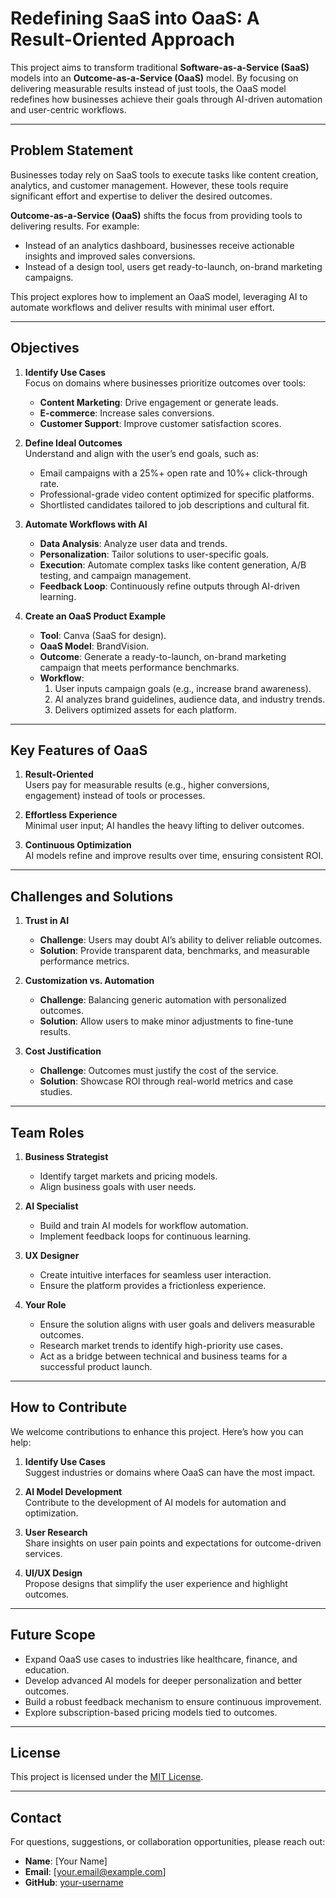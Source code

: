 # Redefining SaaS into OaaS: A Result-Oriented Approach  

This project aims to transform traditional **Software-as-a-Service (SaaS)** models into an **Outcome-as-a-Service (OaaS)** model. By focusing on delivering measurable results instead of just tools, the OaaS model redefines how businesses achieve their goals through AI-driven automation and user-centric workflows.

---

## Problem Statement  

Businesses today rely on SaaS tools to execute tasks like content creation, analytics, and customer management. However, these tools require significant effort and expertise to deliver the desired outcomes.  

**Outcome-as-a-Service (OaaS)** shifts the focus from providing tools to delivering results. For example:
- Instead of an analytics dashboard, businesses receive actionable insights and improved sales conversions.
- Instead of a design tool, users get ready-to-launch, on-brand marketing campaigns.  

This project explores how to implement an OaaS model, leveraging AI to automate workflows and deliver results with minimal user effort.  

---

## Objectives  

1. **Identify Use Cases**  
   Focus on domains where businesses prioritize outcomes over tools:  
   - **Content Marketing**: Drive engagement or generate leads.  
   - **E-commerce**: Increase sales conversions.  
   - **Customer Support**: Improve customer satisfaction scores.  

2. **Define Ideal Outcomes**  
   Understand and align with the user’s end goals, such as:  
   - Email campaigns with a 25%+ open rate and 10%+ click-through rate.  
   - Professional-grade video content optimized for specific platforms.  
   - Shortlisted candidates tailored to job descriptions and cultural fit.  

3. **Automate Workflows with AI**  
   - **Data Analysis**: Analyze user data and trends.  
   - **Personalization**: Tailor solutions to user-specific goals.  
   - **Execution**: Automate complex tasks like content generation, A/B testing, and campaign management.  
   - **Feedback Loop**: Continuously refine outputs through AI-driven learning.  

4. **Create an OaaS Product Example**  
   - **Tool**: Canva (SaaS for design).  
   - **OaaS Model**: BrandVision.  
   - **Outcome**: Generate a ready-to-launch, on-brand marketing campaign that meets performance benchmarks.  
   - **Workflow**:  
     1. User inputs campaign goals (e.g., increase brand awareness).  
     2. AI analyzes brand guidelines, audience data, and industry trends.  
     3. Delivers optimized assets for each platform.  

---

## Key Features of OaaS  

1. **Result-Oriented**  
   Users pay for measurable results (e.g., higher conversions, engagement) instead of tools or processes.  

2. **Effortless Experience**  
   Minimal user input; AI handles the heavy lifting to deliver outcomes.  

3. **Continuous Optimization**  
   AI models refine and improve results over time, ensuring consistent ROI.  

---

## Challenges and Solutions  

1. **Trust in AI**  
   - **Challenge**: Users may doubt AI’s ability to deliver reliable outcomes.  
   - **Solution**: Provide transparent data, benchmarks, and measurable performance metrics.  

2. **Customization vs. Automation**  
   - **Challenge**: Balancing generic automation with personalized outcomes.  
   - **Solution**: Allow users to make minor adjustments to fine-tune results.  

3. **Cost Justification**  
   - **Challenge**: Outcomes must justify the cost of the service.  
   - **Solution**: Showcase ROI through real-world metrics and case studies.  

---

## Team Roles  

1. **Business Strategist**  
   - Identify target markets and pricing models.  
   - Align business goals with user needs.  

2. **AI Specialist**  
   - Build and train AI models for workflow automation.  
   - Implement feedback loops for continuous learning.  

3. **UX Designer**  
   - Create intuitive interfaces for seamless user interaction.  
   - Ensure the platform provides a frictionless experience.  

4. **Your Role**  
   - Ensure the solution aligns with user goals and delivers measurable outcomes.  
   - Research market trends to identify high-priority use cases.  
   - Act as a bridge between technical and business teams for a successful product launch.  

---

## How to Contribute  

We welcome contributions to enhance this project. Here’s how you can help:  

1. **Identify Use Cases**  
   Suggest industries or domains where OaaS can have the most impact.  

2. **AI Model Development**  
   Contribute to the development of AI models for automation and optimization.  

3. **User Research**  
   Share insights on user pain points and expectations for outcome-driven services.  

4. **UI/UX Design**  
   Propose designs that simplify the user experience and highlight outcomes.  

---

## Future Scope  

- Expand OaaS use cases to industries like healthcare, finance, and education.  
- Develop advanced AI models for deeper personalization and better outcomes.  
- Build a robust feedback mechanism to ensure continuous improvement.  
- Explore subscription-based pricing models tied to outcomes.  

---

## License  

This project is licensed under the [MIT License](LICENSE).  

---

## Contact  

For questions, suggestions, or collaboration opportunities, please reach out:  

- **Name**: [Your Name]  
- **Email**: [your.email@example.com]  
- **GitHub**: [your-username](https://github.com/your-username)  
